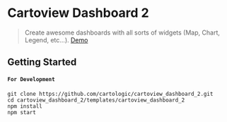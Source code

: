 # Cartoview Dashboard 2
> Create awesome dashboards with all sorts of widgets (Map, Chart, Legend, etc...). [Demo](http://demo.cartoview.net/)


## Getting Started

#### `For Development`
```
git clone https://github.com/cartologic/cartoview_dashboard_2.git
cd cartoview_dashboard_2/templates/cartoview_dashboard_2
npm install
npm start
```